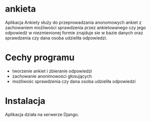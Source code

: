 # ankieta
Aplikacja Ankiety służy do przeprowadzania anonomowych ankiet z zachowaniem możliwości sprawdzenia przez ankietowanego czy jego odpowiedź w niezmienionej formie znajduje sie w bazie danych oraz sprawdzenia czy dana osoba udzieliła odpowiedzi.

# Cechy programu
* tworzenie ankiet i zbieranie odpowiedzi
* zachowanie anonimowości głosujących
* możliwośc sprawdzenia czy dana osoba udzieliła odpowiedzi

# Instalacja
Aplikacja działa na serwerze Django.
